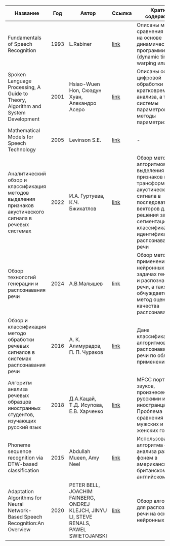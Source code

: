 | Название | Год | Автор | Ссылка | Краткое содержание |
| -------- |---- | ----- | ------ | ---- |
|Fundamentals of Speech Recognition|1993|L.Rabiner|[link](https://drive.google.com/file/d/1Nv8c9JsEeqgBu9eYKUEDa62WdLJ_21Jc/view?usp=sharing)|Описаны методы сравнения образов на основе динамического программирования (dynamic time warping или DTW)|
|Spoken Language Processing, A Guide to Theory, Algorithm and System Development|2001|Hsiao-Wuen Hon, Сюэдун Хуан, Алехандро Асеро|[link](https://drive.google.com/file/d/11DMkh7N-6CuuzwOc8byBasBcxsYLkhWI/view?usp=sharing)|Описаны основы цифровой обработки и кратковременного анализа, а также системы параметров и методы параметризации|
Mathematical Models for Speech Technology|2005|Levinson S.E.|[link](https://drive.google.com/file/d/1fwHPx1vMdjbamALlL9op_ucfiQRVQOUO/view?usp=sharing)|-|
|Аналитический обзор и классификация методов выделения признаков акустического сигнала в речевых системах|2022|И.А. Гуртуева, К.Ч. Бжихатлов|[link](https://cyberleninka.ru/article/n/analiticheskiy-obzor-i-klassifikatsiya-metodov-vydeleniya-priznakov-akusticheskogo-signala-v-rechevyh-sistemah/viewer)|Обзор методов и алгоритмов выделения признаков при трансформации акустического сигнала в последовательноть векторов для решения залдч сегментации, классификации, идентификации или распознавания речи|
|Обзор технологий генерации и распознавания речи|2024|А.В.Малышев|[link](https://cyberleninka.ru/article/n/obzor-tehnologiy-generatsii-i-raspoznavaniya-rechi/viewer)|Обзор методов применения нейронных сетей в задачах генерации и распознавания речи, а также обчуждается метод оценки качества распознавания|
|Обзор и классификация методо обработки речевых сигналов в системах распознавания речи|2016|А. К. Алимурадов, П. П. Чураков|[link](https://cyberleninka.ru/article/n/obzor-i-klassifikatsiya-metodov-obrabotki-rechevyh-signalov-v-sistemah-raspoznavaniya-rechi/viewer)|Дана классификация алгоритмов распознавания речи по области их применения|
|Алгоритм анализа речевых образцов иностранных студентов, изучающих русский язык|2018|Д.А.Кацай, Т.Д. Исупова, Е.В. Харченко|[link](https://www.elibrary.ru/download/elibrary_32478876_70890023.pdf)|MFCC портреты звуков, произнесенных русскими и иностранцами. Проблема сравнения мужских и женских голосов|
|Phoneme sequence recognition via DTW-based classification|2015|Abdullah Mueen, Amy Neel |[link](https://link.springer.com/article/10.1007/s10115-015-0885-9)|Использование алгоритма dtw для анализа различий фонем в американском и британском английском|
|Adaptation Algorithms for Neural Network-Based Speech Recognition:An Overview|2020|PETER BELL, JOACHIM FAINBERG, ONDREJ KLEJCH, JINYU LI, STEVE RENALS, PAWEL SWIETOJANSKI|[link](https://ieeexplore.ieee.org/stamp/stamp.jsp?tp=&arnumber=9296327)|Обзор алгоритмов для распознавания речи на основе нейронных сетей|
